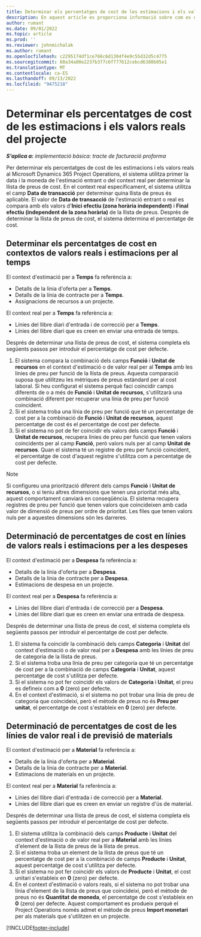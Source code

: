 ```yaml
---
title: Determinar els percentatges de cost de les estimacions i els valors reals del projecte
description: En aquest article es proporciona informació sobre com es determinen els percentatges de cost de les estimacions i els valors reals del projecte.
author: rumant
ms.date: 09/01/2022
ms.topic: article
ms.prod: ''
ms.reviewer: johnmichalak
ms.author: rumant
ms.openlocfilehash: c2295174df1ce766c6d1304f4e9c55d32d5c4775
ms.sourcegitcommit: 60a34a00e2237b377c6f777612cebcd6380b05e1
ms.translationtype: MT
ms.contentlocale: ca-ES
ms.lasthandoff: 09/13/2022
ms.locfileid: "9475218"
---
```

# <a name="determine-cost-rates-for-project-estimates-and-actuals"></a>Determinar els percentatges de cost de les estimacions i els valors reals del projecte

_**S'aplica a:** implementació bàsica: tracte de facturació proforma_

Per determinar els percentatges de cost de les estimacions i els valors reals al Microsoft Dynamics 365 Project Operations, el sistema utilitza primer la data i la moneda de l'estimació entrant o del context real per determinar la llista de preus de cost. En el context real específicament, el sistema utilitza el camp **Data de transacció** per determinar quina llista de preus és aplicable. El valor de **Data de transacció** de l'estimació entrant o real es compara amb els valors d'**Inici efectiu (zona horària independent)** i **Final efectiu (independent de la zona horària)** de la llista de preus. Després de determinar la llista de preus de cost, el sistema determina el percentatge de cost. 

## <a name="determining-cost-rates-in-estimate-and-actual-contexts-for-time"></a>Determinar els percentatges de cost en contextos de valors reals i estimacions per al temps

El context d'estimació per a **Temps** fa referència a:

- Detalls de la línia d'oferta per a **Temps**.
- Detalls de la línia de contracte per a **Temps**.
- Assignacions de recursos a un projecte.

El context real per a **Temps** fa referència a:

- Línies del llibre diari d'entrada i de correcció per a **Temps**.
- Línies del llibre diari que es creen en enviar una entrada de temps.

Després de determinar una llista de preus de cost, el sistema completa els següents passos per introduir el percentatge de cost per defecte.

1. El sistema compara la combinació dels camps **Funció** i **Unitat de recursos** en el context d'estimació o de valor real per al **Temps** amb les línies de preu per funció de la llista de preus. Aquesta comparació suposa que utilitzeu les mètriques de preus estàndard per al cost laboral. Si heu configurat el sistema perquè faci coincidir camps diferents de o a més de **Funció** i **Unitat de recursos**, s'utilitzarà una combinació diferent per recuperar una línia de preu per funció coincident.
1. Si el sistema troba una línia de preu per funció que té un percentatge de cost per a la combinació de **Funció** i **Unitat de recursos**, aquest percentatge de cost és el percentatge de cost per defecte.
1. Si el sistema no pot de fer coincidir els valors dels camps **Funció** i **Unitat de recursos**, recupera línies de preu per funció que tenen valors coincidents per al camp **Funció**, però valors nuls per al camp **Unitat de recursos**. Quan el sistema té un registre de preu per funció coincident, el percentatge de cost d'aquest registre s'utilitza com a percentatge de cost per defecte.

> [!NOTE]
> Si configureu una priorització diferent dels camps **Funció** i **Unitat de recursos**, o si teniu altres dimensions que tenen una prioritat més alta, aquest comportament canviarà en conseqüència. El sistema recupera registres de preu per funció que tenen valors que coincideixen amb cada valor de dimensió de preus per ordre de prioritat. Les files que tenen valors nuls per a aquestes dimensions són les darreres.

## <a name="determining-cost-rates-on-actual-and-estimate-lines-for-expense"></a>Determinació de percentatges de cost en línies de valors reals i estimacions per a les despeses

El context d'estimació per a **Despesa** fa referència a:

- Detalls de la línia d'oferta per a **Despesa**.
- Detalls de la línia de contracte per a **Despesa**.
- Estimacions de despesa en un projecte.

El context real per a **Despesa** fa referència a:

- Línies del llibre diari d'entrada i de correcció per a **Despesa**.
- Línies del llibre diari que es creen en enviar una entrada de despesa.

Després de determinar una llista de preus de cost, el sistema completa els següents passos per introduir el percentatge de cost per defecte.

1. El sistema fa coincidir la combinació dels camps **Categoria** i **Unitat** del context d'estimació o de valor real per a **Despesa** amb les línies de preu de categoria de la llista de preus.
1. Si el sistema troba una línia de preu per categoria que té un percentatge de cost per a la combinació de camps **Categoria** i **Unitat**, aquest percentatge de cost s'utilitza per defecte.
1. Si el sistema no pot fer coincidir els valors de **Categoria** i **Unitat**, el preu es defineix com a **0** (zero) per defecte.
1. En el context d'estimació, si el sistema no pot trobar una línia de preu de categoria que coincideixi, però el mètode de preus no és **Preu per unitat**, el percentatge de cost s'estableix en **0** (zero) per defecte.

## <a name="determining-cost-rates-on-actual-and-estimate-lines-for-material"></a>Determinació de percentatges de cost de les línies de valor real i de previsió de materials

El context d'estimació per a **Material** fa referència a:

- Detalls de la línia d'oferta per a **Material**.
- Detalls de la línia de contracte per a **Material**.
- Estimacions de materials en un projecte.

El context real per a **Material** fa referència a:

- Línies del llibre diari d'entrada i de correcció per a **Material**.
- Línies del llibre diari que es creen en enviar un registre d'ús de material.

Després de determinar una llista de preus de cost, el sistema completa els següents passos per introduir el percentatge de cost per defecte.

1. El sistema utilitza la combinació dels camps **Producte** i **Unitat** del context d'estimació o de valor real per a **Material** amb les línies d'element de la llista de preus de la llista de preus.
1. Si el sistema troba un element de la llista de preus que té un percentatge de cost per a la combinació de camps **Producte** i **Unitat**, aquest percentatge de cost s'utilitza per defecte.
1. Si el sistema no pot fer coincidir els valors de **Producte** i **Unitat**, el cost unitari s'estableix en **0** (zero) per defecte.
1. En el context d'estimació o valors reals, si el sistema no pot trobar una línia d'element de la llista de preus que coincideixi, però el mètode de preus no és **Quantitat de moneda**, el percentatge de cost s'estableix en **0** (zero) per defecte. Aquest comportament es produeix perquè el Project Operations només admet el mètode de preus **Import monetari** per als materials que s'utilitzen en un projecte.

[!INCLUDE[footer-include](../../includes/footer-banner.md)]
